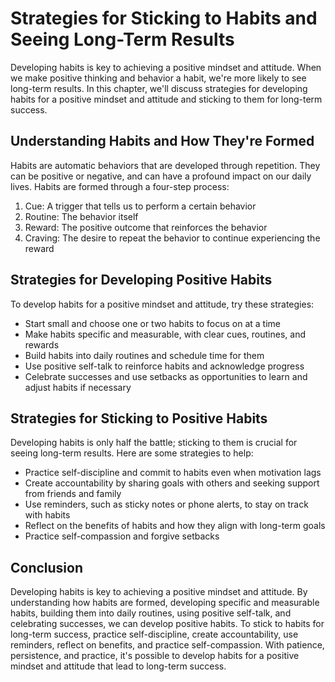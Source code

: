 # Strategies for Sticking to Habits and Seeing Long-Term Results

Developing habits is key to achieving a positive mindset and attitude. When we make positive thinking and behavior a habit, we're more likely to see long-term results. In this chapter, we'll discuss strategies for developing habits for a positive mindset and attitude and sticking to them for long-term success.

Understanding Habits and How They're Formed
-------------------------------------------

Habits are automatic behaviors that are developed through repetition. They can be positive or negative, and can have a profound impact on our daily lives. Habits are formed through a four-step process:

1. Cue: A trigger that tells us to perform a certain behavior
2. Routine: The behavior itself
3. Reward: The positive outcome that reinforces the behavior
4. Craving: The desire to repeat the behavior to continue experiencing the reward

Strategies for Developing Positive Habits
-----------------------------------------

To develop habits for a positive mindset and attitude, try these strategies:

* Start small and choose one or two habits to focus on at a time
* Make habits specific and measurable, with clear cues, routines, and rewards
* Build habits into daily routines and schedule time for them
* Use positive self-talk to reinforce habits and acknowledge progress
* Celebrate successes and use setbacks as opportunities to learn and adjust habits if necessary

Strategies for Sticking to Positive Habits
------------------------------------------

Developing habits is only half the battle; sticking to them is crucial for seeing long-term results. Here are some strategies to help:

* Practice self-discipline and commit to habits even when motivation lags
* Create accountability by sharing goals with others and seeking support from friends and family
* Use reminders, such as sticky notes or phone alerts, to stay on track with habits
* Reflect on the benefits of habits and how they align with long-term goals
* Practice self-compassion and forgive setbacks

Conclusion
----------

Developing habits is key to achieving a positive mindset and attitude. By understanding how habits are formed, developing specific and measurable habits, building them into daily routines, using positive self-talk, and celebrating successes, we can develop positive habits. To stick to habits for long-term success, practice self-discipline, create accountability, use reminders, reflect on benefits, and practice self-compassion. With patience, persistence, and practice, it's possible to develop habits for a positive mindset and attitude that lead to long-term success.
